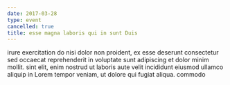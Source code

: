 ```yaml
---
date: 2017-03-28
type: event
cancelled: true
title: esse magna laboris qui in sunt Duis
---
```

irure exercitation do nisi dolor non proident, ex esse deserunt consectetur sed occaecat reprehenderit in voluptate sunt adipiscing et dolor minim mollit. sint elit, enim nostrud ut laboris aute velit incididunt eiusmod ullamco aliquip in Lorem tempor veniam, ut dolore qui fugiat aliqua. commodo